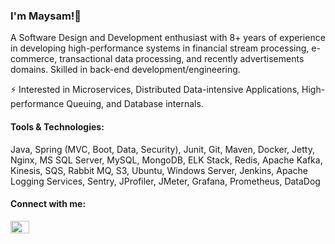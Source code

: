### I'm Maysam!👋
<!-- - 🔭 I’m currently working on ... -->
A Software Design and Development enthusiast with 8+ years of experience in developing high-performance systems in financial stream processing, e-commerce, transactional data processing, and recently advertisements domains. Skilled in back-end development/engineering.

  <!-- 🌱 Currently working on high-performance data-intensive applications. -->
 
 <!-- 👯 Looking to collaborate on Open Source Projects. -->
 
<!-- - 🤔 I’m looking for help with ... -->
<!-- - 💬 Ask me about ... -->
<!-- - 📫 How to reach me: ... -->
<!-- - 😄 Pronouns: ... -->
⚡ Interested in  Microservices, Distributed Data-intensive Applications, High-performance Queuing, and Database internals.

<h4> Tools & Technologies: </h4>
Java, Spring (MVC, Boot, Data, Security), Junit, Git, Maven, Docker, Jetty, Nginx, MS SQL Server, MySQL, MongoDB, ELK Stack, Redis, Apache Kafka, Kinesis, SQS, Rabbit MQ, S3, Ubuntu, Windows Server, Jenkins, Apache Logging Services, Sentry, JProfiler, JMeter, Grafana, Prometheus, DataDog

<h4 align="left">Connect with me:</h4>
<p align="left">
<a href="https://linkedin.com/in/meysampasdari" target="blank"><img align="center" src="https://raw.githubusercontent.com/rahuldkjain/github-profile-readme-generator/master/src/images/icons/Social/linked-in-alt.svg" alt="meysampasdari" height="20" width="30" /></a>
</p>

###
